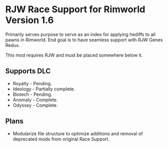 # RJW Race Support for Rimworld Version 1.6
Primarily serves purpose to serve as an index for applying hediffs to all pawns in Rimworld. End goal is to have seamless support with RJW Genes Redux.

This mod requires RJW and must be placed somewhere below it.

## Supports DLC
* Royalty - Pending.
* Ideology - Partially complete.
* Biotech - Pending.
* Anomaly - Complete.
* Odyssey - Complete.

## Plans
* Modularize file structure to optimize additions and removal of deprecated mods from original Race Support.
